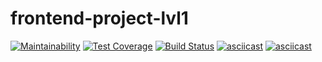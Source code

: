 # frontend-project-lvl1
[![Maintainability](https://api.codeclimate.com/v1/badges/6511b0d2c760eb7477ee/maintainability)](https://codeclimate.com/github/danylokarpenko/frontend-project-lvl1/maintainability)
[![Test Coverage](https://api.codeclimate.com/v1/badges/a99a88d28ad37a79dbf6/test_coverage)](https://codeclimate.com/github/codeclimate/codeclimate/test_coverage)
[![Build Status](https://travis-ci.org/danylokarpenko/frontend-project-lvl1.svg?branch=master)](https://travis-ci.org/danylokarpenko/frontend-project-lvl1)
[![asciicast](https://asciinema.org/a/AL3b21heSrryPQHwOmblfnxea.svg)](https://asciinema.org/a/AL3b21heSrryPQHwOmblfnxea)
[![asciicast](https://asciinema.org/a/Nvz4jLdzFoNdw7mCajgh2e0Rp.svg)](https://asciinema.org/a/Nvz4jLdzFoNdw7mCajgh2e0Rp)
